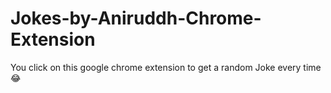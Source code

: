 # Jokes-by-Aniruddh-Chrome-Extension
You click on this google chrome extension to get a random Joke every time 😂

